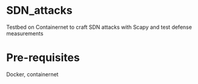# SDN_attacks
Testbed on Containernet to craft SDN attacks with Scapy and test defense measurements

# Pre-requisites
Docker, containernet
